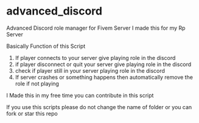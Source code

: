# advanced_discord
Advanced Discord role manager for Fivem Server
I made this for my Rp Server

Basically Function of this Script
1. If player connects to your server give playing role in the discord
2. if player disconnect or quit your server give playing role in the discord
3. check if player still in your server playing role in the discord
4. If server crashes or something happens then automatically remove the role if not playing


I Made this in my free time you can contribute in this script 

If you use this scripts please do not change the name of folder or you can fork or star this repo

